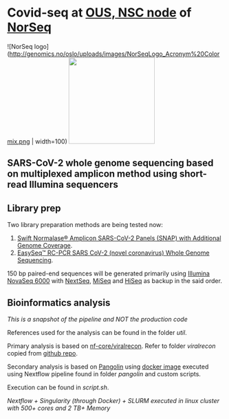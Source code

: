 # Covid-seq at [OUS, NSC node](https://www.sequencing.uio.no/) of [NorSeq](https://www.norseq.org/)

![NorSeq logo](http://genomics.no/oslo/uploads/images/NorSeqLogo_Acronym%20Colormix.png | width=100)
<img src="http://genomics.no/oslo/uploads/images/NorSeqLogo_Acronym%20Colormix.png " width="200">

## SARS-CoV-2 whole genome sequencing based on multiplexed amplicon method using short-read Illumina sequencers

## Library prep

Two library preparation methods are being tested now:

1. [Swift Normalase® Amplicon SARS-CoV-2 Panels (SNAP) with Additional Genome Coverage](https://swiftbiosci.com/swif-normalase-amplicon-sars-cov-2-panels/).  
2. [EasySeq™ RC-PCR SARS CoV-2 (novel coronavirus) Whole Genome Sequencing](https://www.nimagen.com/covid19).

150 bp paired-end sequences will be generated primarily using [Illumina](https://www.illumina.com) [NovaSeq 6000](https://www.illumina.com/systems/sequencing-platforms/novaseq.html) with [NextSeq](https://www.illumina.com/systems/sequencing-platforms/nextseq.html), [MiSeq](https://www.illumina.com/systems/sequencing-platforms/miseq.html) and [HiSeq](https://www.illumina.com/systems/sequencing-platforms/hiseq-2500.html) as backup in the said order.

## Bioinformatics analysis

_This is a snapshot of the pipeline and NOT the production code_

References used for the analysis can be found in the folder _util_.
  
Primary analysis is based on [nf-core/viralrecon](https://nf-co.re/viralrecon/1.1.0). Refer to folder _viralrecon_ copied from [github repo](https://github.com/nf-core/viralrecon).
  
Secondary analysis is based on [Pangolin](https://cov-lineages.org/) using [docker image](https://hub.docker.com/r/staphb/pangolin) executed using Nextflow pipeline found in folder _pangolin_ and custom scripts.

Execution can be found in _script.sh_.

_Nextflow + Singularity (through Docker) + SLURM executed in linux cluster with 500+ cores and 2 TB+ Memory_


